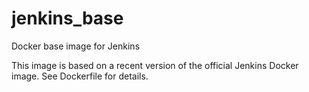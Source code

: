 # jenkins_base
Docker base image for Jenkins

This image is based on a recent version of the official Jenkins Docker
image. See Dockerfile for details.
